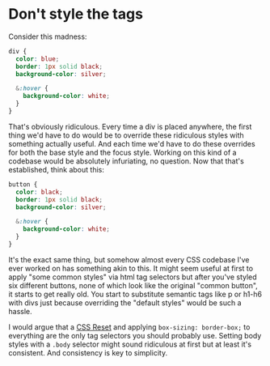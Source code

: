 # Don't style the tags

Consider this madness:
```scss
div {
  color: blue;
  border: 1px solid black;
  background-color: silver;

  &:hover {
    background-color: white;
  }
}
```

That's obviously ridiculous. Every time a div is placed anywhere, the first thing we'd have to do would be to override these ridiculous styles with something actually useful. And each time we'd have to do these overrides for both the base style and the focus style. Working on this kind of a codebase would be absolutely infuriating, no question. Now that that's established, think about this:

```scss
button {
  color: black;
  border: 1px solid black;
  background-color: silver;

  &:hover {
    background-color: white;
  }
}
```

It's the exact same thing, but somehow almost every CSS codebase I've ever worked on has something akin to this. It might seem useful at first to apply "some common styles" via html tag selectors but after you've styled six different buttons, none of which look like the original "common button", it starts to get really old. You start to substitute semantic tags like p or h1-h6 with divs just because overriding the "default styles" would be such a hassle.

I would argue that a [CSS Reset] and applying `box-sizing: border-box;` to everything are the only tag selectors you should probably use. Setting body styles with a `.body` selector might sound ridiculous at first but at least it's consistent. And consistency is key to simplicity.

[CSS Reset]: https://github.com/shannonmoeller/reset-css
